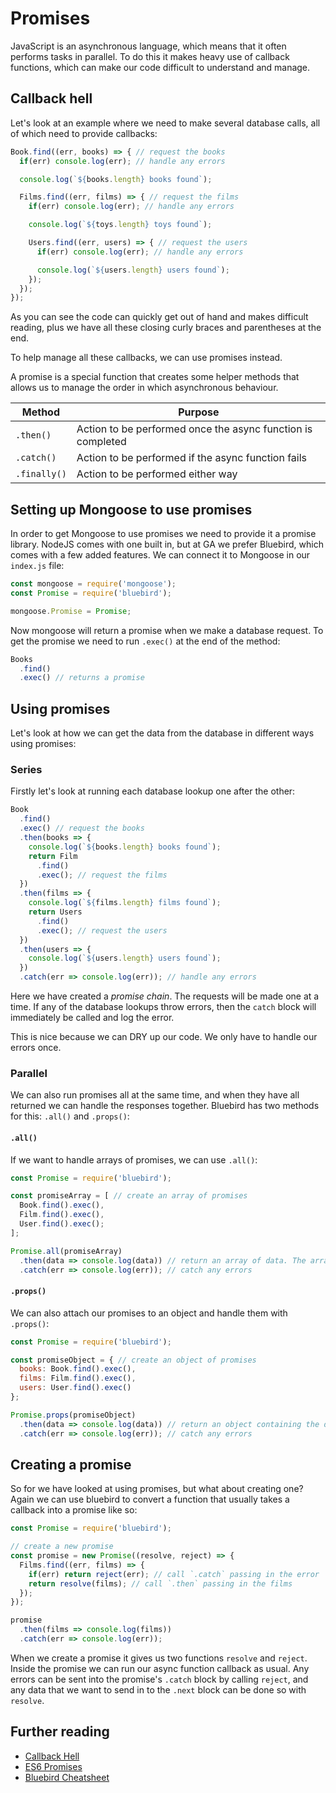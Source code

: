 # Promises

JavaScript is an asynchronous language, which means that it often performs tasks in parallel. To do this it makes heavy use of callback functions, which can make our code difficult to understand and manage.

## Callback hell

Let's look at an example where we need to make several database calls, all of which need to provide callbacks:

```js
Book.find((err, books) => { // request the books
  if(err) console.log(err); // handle any errors

  console.log(`${books.length} books found`);

  Films.find((err, films) => { // request the films
    if(err) console.log(err); // handle any errors

    console.log(`${toys.length} toys found`);

    Users.find((err, users) => { // request the users
      if(err) console.log(err); // handle any errors

      console.log(`${users.length} users found`);
    });
  });
});
```

As you can see the code can quickly get out of hand and makes difficult reading, plus we have all these closing curly braces and parentheses at the end.

To help manage all these callbacks, we can use promises instead.

A promise is a special function that creates some helper methods that allows us to manage the order in which asynchronous behaviour.

| **Method** | **Purpose** |
| --- | --- |
| `.then()` | Action to be performed once the async function is completed |
| `.catch()` | Action to be performed if the async function fails |
| `.finally()` | Action to be performed either way |

## Setting up Mongoose to use promises

In order to get Mongoose to use promises we need to provide it a promise library. NodeJS comes with one built in, but at GA we prefer Bluebird, which comes with a few added features. We can connect it to Mongoose in our `index.js` file:

```js
const mongoose = require('mongoose');
const Promise = require('bluebird');

mongoose.Promise = Promise;
```

Now mongoose will return a promise when we make a database request. To get the promise we need to run `.exec()` at the end of the method:

```js
Books
  .find()
  .exec() // returns a promise
```

## Using promises

Let's look at how we can get the data from the database in different ways using promises:

### Series

Firstly let's look at running each database lookup one after the other:

```js
Book
  .find()
  .exec() // request the books
  .then(books => {
    console.log(`${books.length} books found`);
    return Film
      .find()
      .exec(); // request the films
  })
  .then(films => {
    console.log(`${films.length} films found`);
    return Users
      .find()
      .exec(); // request the users
  })
  .then(users => {
    console.log(`${users.length} users found`);
  })
  .catch(err => console.log(err)); // handle any errors
```

Here we have created a _promise chain_. The requests will be made one at a time. If any of the database lookups throw errors, then the `catch` block will immediately be called and log the error.

This is nice because we can DRY up our code. We only have to handle our errors once.

### Parallel

We can also run promises all at the same time, and when they have all returned we can handle the responses together. Bluebird has two methods for this: `.all()` and `.props()`:

#### `.all()`

If we want to handle arrays of promises, we can use `.all()`:

```js
const Promise = require('bluebird');

const promiseArray = [ // create an array of promises
  Book.find().exec(),
  Film.find().exec(),
  User.find().exec();
];

Promise.all(promiseArray)
  .then(data => console.log(data)) // return an array of data. The array will be the same length as promisesArray
  .catch(err => console.log(err)); // catch any errors
```

#### `.props()`

We can also attach our promises to an object and handle them with `.props()`:

```js
const Promise = require('bluebird');

const promiseObject = { // create an object of promises
  books: Book.find().exec(),
  films: Film.find().exec(),
  users: User.find().exec()
};

Promise.props(promiseObject)
  .then(data => console.log(data)) // return an object containing the data.
  .catch(err => console.log(err)); // catch any errors
```

## Creating a promise

So for we have looked at using promises, but what about creating one? Again we can use bluebird to convert a function that usually takes a callback into a promise like so:

```js
const Promise = require('bluebird');

// create a new promise
const promise = new Promise((resolve, reject) => {
  Films.find((err, films) => {
    if(err) return reject(err); // call `.catch` passing in the error
    return resolve(films); // call `.then` passing in the films
  });
});

promise
  .then(films => console.log(films))
  .catch(err => console.log(err));
```

When we create a promise it gives us two functions `resolve` and `reject`. Inside the promise we can run our async function callback as usual. Any errors can be sent into the promise's `.catch` block by calling `reject`, and any data that we want to send in to the `.next` block can be done so with `resolve`.

## Further reading

* [Callback Hell](http://callbackhell.com/)
* [ES6 Promises](http://www.datchley.name/es6-promises/)
* [Bluebird Cheatsheet](https://devhints.io/bluebird)




